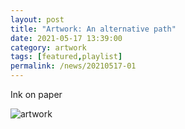 ```yaml
---
layout: post
title: "Artwork: An alternative path"
date: 2021-05-17 13:39:00
category: artwork
tags: [featured,playlist]
permalink: /news/20210517-01
---
```


Ink on paper

![artwork](https://pbs.twimg.com/media/E1lkwZsX0AIcdxz?format=jpg&name=small)